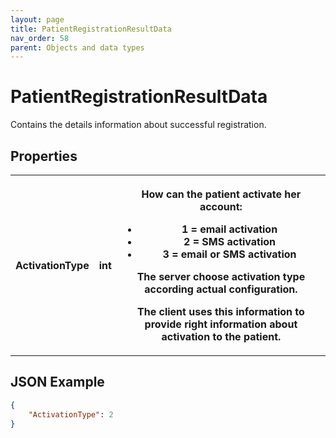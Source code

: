 ```yaml
---
layout: page
title: PatientRegistrationResultData
nav_order: 58
parent: Objects and data types
---
```


# PatientRegistrationResultData

Contains the details information about successful registration.

## Properties

<table><tbody><tr><th><p>ActivationType</p></th><th><p>int</p></th><th><p>How can the patient activate her account:</p><ul><li>1 = email activation</li><li>2 = SMS activation</li><li>3 = email or SMS activation</li></ul><p>The server choose activation type according actual configuration.</p><p>The client uses this information to provide right information about activation to the patient.</p></th></tr></tbody></table>

## JSON Example

```json
{
    "ActivationType": 2
}
```
